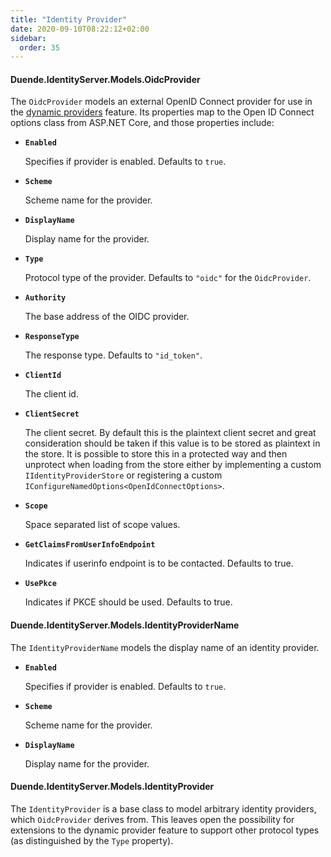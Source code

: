 ```yaml
---
title: "Identity Provider"
date: 2020-09-10T08:22:12+02:00
sidebar:
  order: 35
---
```


#### Duende.IdentityServer.Models.OidcProvider

The `OidcProvider` models an external OpenID Connect provider for use in
the [dynamic providers](/identityserver/v7/ui/login/dynamicproviders) feature.
Its properties map to the Open ID Connect options class from ASP.NET Core, and those properties include:

* **`Enabled`**

  Specifies if provider is enabled. Defaults to `true`.

* **`Scheme`**

  Scheme name for the provider.

* **`DisplayName`**

  Display name for the provider.

* **`Type`**

  Protocol type of the provider. Defaults to `"oidc"` for the `OidcProvider`.

* **`Authority`**

  The base address of the OIDC provider.

* **`ResponseType`**

  The response type. Defaults to `"id_token"`.

* **`ClientId`**

  The client id.

* **`ClientSecret`**

  The client secret. By default this is the plaintext client secret and great consideration should be taken if this
  value is to be stored as plaintext in the store. It is possible to store this in a protected way and then unprotect
  when loading from the store either by implementing a custom `IIdentityProviderStore` or registering a custom
  `IConfigureNamedOptions<OpenIdConnectOptions>`.

* **`Scope`**

  Space separated list of scope values.

* **`GetClaimsFromUserInfoEndpoint`**

  Indicates if userinfo endpoint is to be contacted. Defaults to true.

* **`UsePkce`**

  Indicates if PKCE should be used. Defaults to true.

#### Duende.IdentityServer.Models.IdentityProviderName

The `IdentityProviderName` models the display name of an identity provider.

* **`Enabled`**

  Specifies if provider is enabled. Defaults to `true`.

* **`Scheme`**

  Scheme name for the provider.

* **`DisplayName`**

  Display name for the provider.

#### Duende.IdentityServer.Models.IdentityProvider

The `IdentityProvider` is a base class to model arbitrary identity providers, which `OidcProvider` derives from.
This leaves open the possibility for extensions to the dynamic provider feature to support other protocol types (as
distinguished by the `Type` property).
